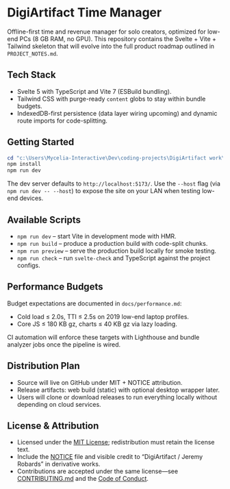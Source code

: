 # DigiArtifact Time Manager

Offline-first time and revenue manager for solo creators, optimized for low-end PCs (8 GB RAM, no GPU). This repository contains the Svelte + Vite + Tailwind skeleton that will evolve into the full product roadmap outlined in `PROJECT_NOTES.md`.

## Tech Stack

- Svelte 5 with TypeScript and Vite 7 (ESBuild bundling).
- Tailwind CSS with purge-ready `content` globs to stay within bundle budgets.
- IndexedDB-first persistence (data layer wiring upcoming) and dynamic route imports for code-splitting.

## Getting Started

```powershell
cd "c:\Users\Mycelia-Interactive\Dev\coding-projects\DigiArtifact work\digiartifact-time-manager"
npm install
npm run dev
```

The dev server defaults to `http://localhost:5173/`. Use the `--host` flag (via `npm run dev -- --host`) to expose the site on your LAN when testing low-end devices.

## Available Scripts

- `npm run dev` – start Vite in development mode with HMR.
- `npm run build` – produce a production build with code-split chunks.
- `npm run preview` – serve the production build locally for smoke testing.
- `npm run check` – run `svelte-check` and TypeScript against the project configs.

## Performance Budgets

Budget expectations are documented in `docs/performance.md`:

- Cold load ≤ 2.0s, TTI ≤ 2.5s on 2019 low-end laptop profiles.
- Core JS ≤ 180 KB gz, charts ≤ 40 KB gz via lazy loading.

CI automation will enforce these targets with Lighthouse and bundle analyzer jobs once the pipeline is wired.

## Distribution Plan

- Source will live on GitHub under MIT + NOTICE attribution.
- Release artifacts: web build (static) with optional desktop wrapper later.
- Users will clone or download releases to run everything locally without depending on cloud services.

## License & Attribution

- Licensed under the [MIT License](LICENSE); redistribution must retain the license text.
- Include the [NOTICE](NOTICE) file and visible credit to “DigiArtifact / Jeremy Robards” in derivative works.
- Contributions are accepted under the same license—see [CONTRIBUTING.md](CONTRIBUTING.md) and the [Code of Conduct](CODE_OF_CONDUCT.md).
